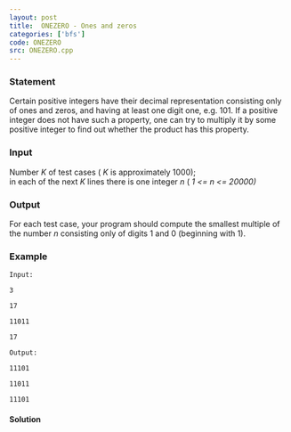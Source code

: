 ```yaml
---
layout: post
title:  ONEZERO - Ones and zeros
categories: ['bfs']
code: ONEZERO
src: ONEZERO.cpp
---
```


### **Statement**

Certain positive integers have their decimal representation consisting only of
ones and zeros, and having at least one digit one, e.g. 101. If a positive
integer does not have such a property, one can try to multiply it by some
positive integer to find out whether the product has this property.

### Input

Number _K_ of test cases ( _K_ is approximately 1000);  
in each of the next _K_ lines there is one integer _n_ ( _1 <= n <= 20000)_  

### Output

For each test case, your program should compute the smallest multiple of the
number _n_ consisting only of digits 1 and 0 (beginning with 1).

### Example

    
    
    Input:
    3
    17
    11011
    17
    Output:
    11101
    11011
    11101
    



#### **Solution**



